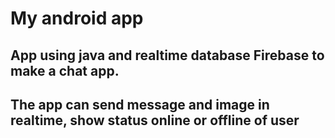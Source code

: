 # My android app
## App using java and realtime database Firebase to make a chat app.
## The app can send message and image in realtime, show status online or offline of user
